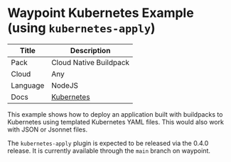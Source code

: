 # Waypoint Kubernetes Example (using `kubernetes-apply`)

|Title|Description|
|---|---|
|Pack|Cloud Native Buildpack|
|Cloud|Any|
|Language|NodeJS|
|Docs|[Kubernetes](https://www.waypointproject.io/plugins/kubernetes)|

This example shows how to deploy an application built with buildpacks
to Kubernetes using templated Kubernetes YAML files. This would also work
with JSON or Jsonnet files.

The `kubernetes-apply` plugin is expected to be released via the 0.4.0 release.
It is currently available through the `main` branch on waypoint.

